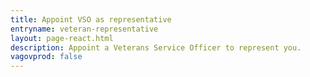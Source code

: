 ```yaml
---
title: Appoint VSO as representative
entryname: veteran-representative
layout: page-react.html
description: Appoint a Veterans Service Officer to represent you.
vagovprod: false
---
```


